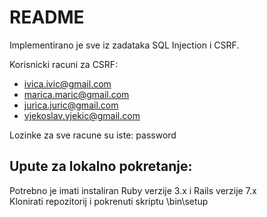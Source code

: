 # README

Implementirano je sve iz zadataka SQL Injection i CSRF.

Korisnicki racuni za CSRF:
* ivica.ivic@gmail.com
* marica.maric@gmail.com
* jurica.juric@gmail.com
* vjekoslav.vjekic@gmail.com

Lozinke za sve racune su iste: password

## Upute za lokalno pokretanje:
Potrebno je imati instaliran Ruby verzije 3.x i Rails verzije 7.x \
Klonirati repozitorij i pokrenuti skriptu \bin\setup
